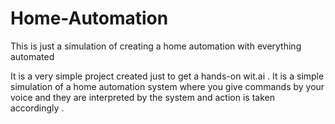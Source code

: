 # Home-Automation
This is just a simulation of creating a home automation with everything automated

It is a very simple project created just to get a hands-on wit.ai .
It is a simple simulation of a home automation system where you give commands by your voice 
and they are interpreted by the system and action is taken accordingly .

